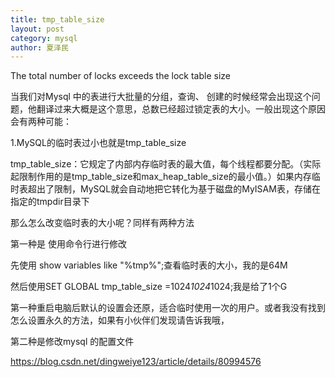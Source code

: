 ```yaml
---
title: tmp_table_size
layout: post
category: mysql
author: 夏泽民
---
```

The total number of locks exceeds the lock table size 

当我们对Mysql 中的表进行大批量的分组，查询、 创建的时候经常会出现这个问题，他翻译过来大概是这个意思，总数已经超过锁定表的大小。一般出现这个原因会有两种可能：

1.MySQL的临时表过小也就是tmp_table_size


tmp_table_size：它规定了内部内存临时表的最大值，每个线程都要分配。（实际起限制作用的是tmp_table_size和max_heap_table_size的最小值。）如果内存临时表超出了限制，MySQL就会自动地把它转化为基于磁盘的MyISAM表，存储在指定的tmpdir目录下
<!-- more -->
那么怎么改变临时表的大小呢？同样有两种方法

第一种是 使用命令行进行修改

先使用 show variables like "%tmp%";查看临时表的大小，我的是64M

然后使用SET GLOBAL  tmp_table_size =1024*1024*1024;我是给了1个G

第一种重启电脑后默认的设置会还原，适合临时使用一次的用户。或者我没有找到怎么设置永久的方法，如果有小伙伴们发现请告诉我哦，

第二种是修改mysql 的配置文件

https://blog.csdn.net/dingweiye123/article/details/80994576
